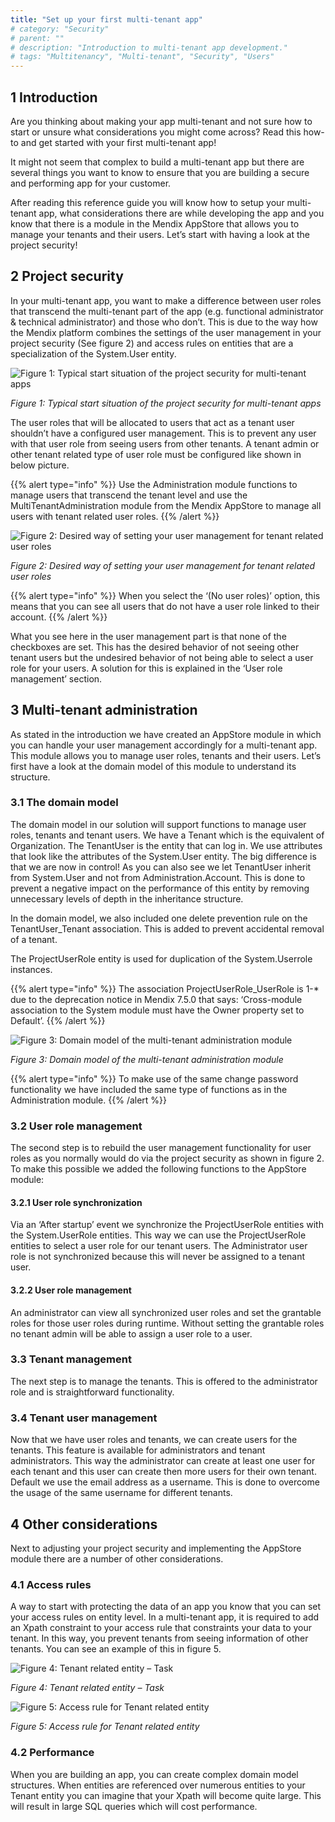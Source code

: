 ```yaml
---
title: "Set up your first multi-tenant app"
# category: "Security"
# parent: ""
# description: "Introduction to multi-tenant app development."
# tags: "Multitenancy", "Multi-tenant", "Security", "Users"
---
```


## 1 Introduction

Are you thinking about making your app multi-tenant and not sure how to start or unsure what considerations you might come across? Read this how-to and get started with your first multi-tenant app!

It might not seem that complex to build a multi-tenant app but there are several things you want to know to ensure that you are building a secure and performing app for your customer.

After reading this reference guide you will know how to setup your multi-tenant app, what considerations there are while developing the app and you know that there is a module in the Mendix AppStore that allows you to manage your tenants and their users. Let’s start with having a look at the project security!

## 2 Project security

In your multi-tenant app, you want to make a difference between user roles that transcend the multi-tenant part of the app (e.g. functional administrator & technical administrator) and those who don’t. This is due to the way how the Mendix platform combines the settings of the user management in your project security (See figure 2) and access rules on entities that are a specialization of the System.User entity.

![Figure 1: Typical start situation of the project security for multi-tenant apps](attachments/00_TypicalProjectSecurity.png)

_Figure 1: Typical start situation of the project security for multi-tenant apps_

The user roles that will be allocated to users that act as a tenant user shouldn’t have a configured user management. This is to prevent any user with that user role from seeing users from other tenants. A tenant admin or other tenant related type of user role must be configured like shown in below picture.

{{% alert type="info" %}}
Use the Administration module functions to manage users that transcend the tenant level and use the MultiTenantAdministration module from the Mendix AppStore to manage all users with tenant related user roles.
{{% /alert %}}

![Figure 2: Desired way of setting your user management for tenant related user roles](attachments/01_ConfigurationOfTenantAdmin.png)

_Figure 2: Desired way of setting your user management for tenant related user roles_

{{% alert type="info" %}}
When you select the ‘(No user roles)’ option, this means that you can see all users that do not have a user role linked to their account.
{{% /alert %}}

What you see here in the user management part is that none of the checkboxes are set. This has the desired behavior of not seeing other tenant users but the undesired behavior of not being able to select a user role for your users. A solution for this is explained in the ‘User role management’ section.

## 3 Multi-tenant administration

As stated in the introduction we have created an AppStore module in which you can handle your user management accordingly for a multi-tenant app. This module allows you to manage user roles, tenants and their users. Let’s first have a look at the domain model of this module to understand its structure.

### 3.1 The domain model

The domain model in our solution will support functions to manage user roles, tenants and tenant users. We have a Tenant which is the equivalent of Organization.
The TenantUser is the entity that can log in. We use attributes that look like the attributes of the System.User entity. The big difference is that we are now in control! As you can also see we let TenantUser inherit from System.User and not from Administration.Account. This is done to prevent a negative impact on the performance of this entity by removing unnecessary levels of depth in the inheritance structure.

In the domain model, we also included one delete prevention rule on the TenantUser_Tenant association. This is added to prevent accidental removal of a tenant.

The ProjectUserRole entity is used for duplication of the System.Userrole instances.

{{% alert type="info" %}}
The association ProjectUserRole_UserRole is 1-* due to the deprecation notice in Mendix 7.5.0 that says: ‘Cross-module association to the System module must have the Owner property set to Default’.
{{% /alert %}}

![Figure 3: Domain model of the multi-tenant administration module](attachments/02_MultiTenantAdministrationDomainModel.png)

_Figure 3: Domain model of the multi-tenant administration module_

{{% alert type="info" %}}
To make use of the same change password functionality we have included the same type of functions as in the Administration module.
{{% /alert %}}

### 3.2 User role management

The second step is to rebuild the user management functionality for user roles as you normally would do via the project security as shown in figure 2. To make this possible we added the following functions to the AppStore module:

#### 3.2.1	User role synchronization

Via an ‘After startup’ event we synchronize the ProjectUserRole entities with the System.UserRole entities. This way we can use the ProjectUserRole entities to select a user role for our tenant users. The Administrator user role is not synchronized because this will never be assigned to a tenant user.

#### 3.2.2	User role management

An administrator can view all synchronized user roles and set the grantable roles for those user roles during runtime. Without setting the grantable roles no tenant admin will be able to assign a user role to a user.

### 3.3 Tenant management

The next step is to manage the tenants. This is offered to the administrator role and is straightforward functionality.

### 3.4 Tenant user management

Now that we have user roles and tenants, we can create users for the tenants. This feature is available for administrators and tenant administrators. This way the administrator can create at least one user for each tenant and this user can create then more users for their own tenant. Default we use the email address as a username. This is done to overcome the usage of the same username for different tenants.

## 4 Other considerations

Next to adjusting your project security and implementing the AppStore module there are a number of other considerations.

### 4.1 Access rules

A way to start with protecting the data of an app you know that you can set your access rules on entity level. In a multi-tenant app, it is required to add an Xpath constraint to your access rule that constraints your data to your tenant. In this way, you prevent tenants from seeing information of other tenants. You can see an example of this in figure 5.

![Figure 4: Tenant related entity – Task](attachments/03_TenantEntities.png)

_Figure 4: Tenant related entity – Task_

![Figure 5: Access rule for Tenant related entity](attachments/04_AccessRule.png)

_Figure 5: Access rule for Tenant related entity_

### 4.2 Performance

When you are building an app, you can create complex domain model structures. When entities are referenced over numerous entities to your Tenant entity you can imagine that your Xpath will become quite large. This will result in large SQL queries which will cost performance.